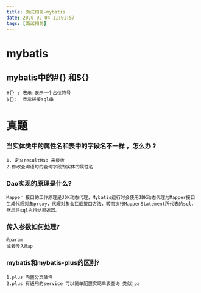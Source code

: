 ```yaml
---
title: 面试相关-mybatis
date: 2020-02-04 11:01:57
tags: [面试相关]
---
```


# mybatis

## mybatis中的#{} 和${}

```
#{} : 表示:表示一个占位符号
${}:  表示拼接sql串
```

<!--more-->

# 真题

### 当实体类中的属性名和表中的字段名不一样 ，怎么办 ?

```
1. 定义resultMap 来接收
2.修改查询语句的查询字段为实体的属性名
```

###  Dao实现的原理是什么?

```
Mapper 接口的工作原理是JDK动态代理，Mybatis运行时会使用JDK动态代理为Mapper接口生成代理对象proxy，代理对象会拦截接口方法，转而执行MapperStatement所代表的sql，然后将sql执行结果返回。
```

### 传入参数如何处理?

```
@param
或者传入Map
```

### mybatis和mybatis-plus的区别?

```
1.plus 内置分页插件
2.plus 有通用的service 可以简单配置实现单表查询 类似jpa
```

